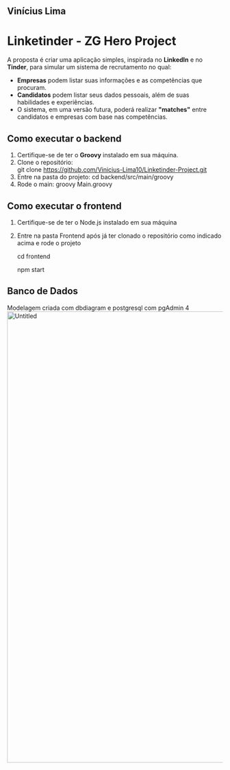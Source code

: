 ## Vinícius Lima

# Linketinder - ZG Hero Project  

A proposta é criar uma aplicação simples, inspirada no **LinkedIn** e no **Tinder**, para simular um sistema de recrutamento no qual:  
- **Empresas** podem listar suas informações e as competências que procuram.  
- **Candidatos** podem listar seus dados pessoais, além de suas habilidades e experiências.  
- O sistema, em uma versão futura, poderá realizar **"matches"** entre candidatos e empresas com base nas competências.  

## Como executar o backend
1. Certifique-se de ter o **Groovy** instalado em sua máquina.  
2. Clone o repositório:  
   git clone https://github.com/Vinicius-Lima10/Linketinder-Project.git
3. Entre na pasta do projeto:
   cd backend/src/main/groovy
4. Rode o main:
    groovy Main.groovy

## Como executar o frontend
1. Certifique-se de ter o Node.js instalado em sua máquina
2. Entre na pasta Frontend após já ter clonado o repositório como indicado acima e rode o projeto
   
   cd frontend

   npm start

   
## Banco de Dados
Modelagem criada com dbdiagram e postgresql com pgAdmin 4
<img width="1596" height="1051" alt="Untitled" src="https://github.com/user-attachments/assets/345188a6-2cd0-4fc1-a125-75ee74c92da3" />
